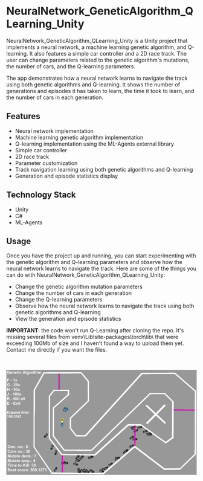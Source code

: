 # NeuralNetwork_GeneticAlgorithm_QLearning_Unity

NeuralNetwork_GeneticAlgorithm_QLearning_Unity is a Unity project that implements a neural network, a machine learning genetic algorithm, and Q-learning. It also features a simple car controller and a 2D race track. The user can change parameters related to the genetic algorithm's mutations, the number of cars, and the Q-learning parameters.

The app demonstrates how a neural network learns to navigate the track using both genetic algorithms and Q-learning. It shows the number of generations and episodes it has taken to learn, the time it took to learn, and the number of cars in each generation.

## Features

- Neural network implementation
- Machine learning genetic algorithm implementation
- Q-learning implementation using the ML-Agents external library
- Simple car controller
- 2D race track
- Parameter customization
- Track navigation learning using both genetic algorithms and Q-learning
- Generation and episode statistics display

## Technology Stack

- Unity
- C#
- ML-Agents

## Usage

Once you have the project up and running, you can start experimenting with the genetic algorithm and Q-learning parameters and observe how the neural network learns to navigate the track. Here are some of the things you can do with NeuralNetwork_GeneticAlgorithm_QLearning_Unity:

- Change the genetic algorithm mutation parameters
- Change the number of cars in each generation
- Change the Q-learning parameters
- Observe how the neural network learns to navigate the track using both genetic algorithms and Q-learning
- View the generation and episode statistics

**IMPORTANT**: the code won't run Q-Learning after cloning the repo. It's missing several files from venv\Lib\site-packages\torch\lib\ that were exceeding 100Mb of size and I haven't found a way to upload them yet. Contact me directly if you want the files. 

<br/>

![Game view](https://github.com/Som3Bod3/NeuralNetwork_GeneticAlgorithm_QLearning_Unity/blob/main/NNCarsView.JPG)
